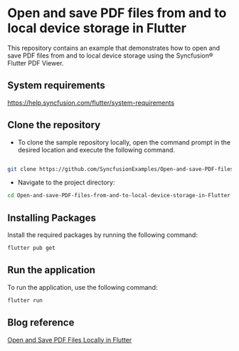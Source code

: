 # Open and save PDF files from and to local device storage in Flutter

This repository contains an example that demonstrates how to open and save PDF files from and to local device storage using the Syncfusion&reg; Flutter PDF Viewer.

## System requirements

https://help.syncfusion.com/flutter/system-requirements

## Clone the repository

* To clone the sample repository locally, open the command prompt in the desired location and execute the following command.

```sh

git clone https://github.com/SyncfusionExamples/Open-and-save-PDF-files-from-and-to-local-device-storage-in-Flutter.git

```

* Navigate to the project directory:

```sh
cd Open-and-save-PDF-files-from-and-to-local-device-storage-in-Flutter
```

## Installing Packages

Install the required packages by running the following command:

```sh
flutter pub get
```

## Run the application

To run the application, use the following command:

```sh
flutter run
```

## Blog reference

[Open and Save PDF Files Locally in Flutter](https://www.syncfusion.com/blogs/post/open-save-pdf-locally-flutter)
